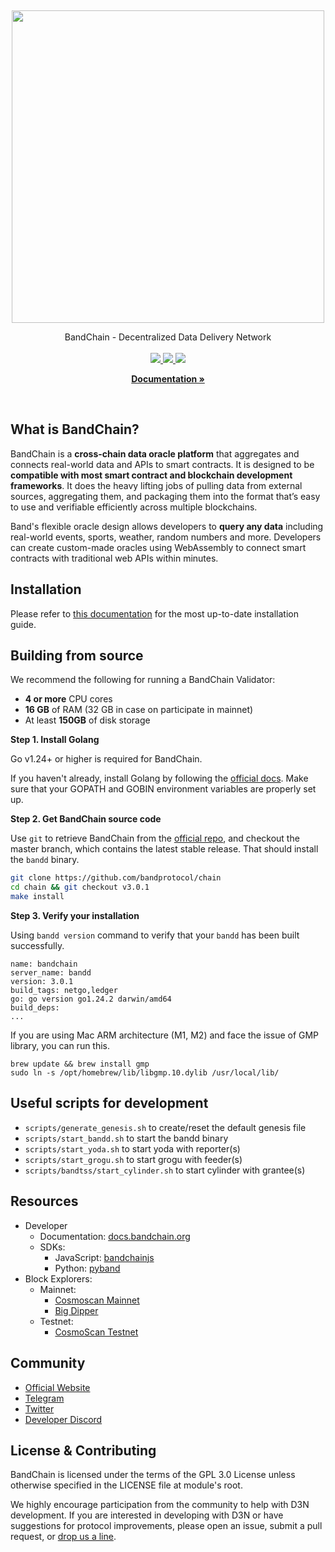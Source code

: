 <p>&nbsp;</p>
<p align="center">

<img src="bandprotocol_logo.svg" width=500>

</p>

<p align="center">
BandChain - Decentralized Data Delivery Network<br/><br/>

<a href="https://pkg.go.dev/badge/github.com/bandprotocol/chain">
    <img src="https://pkg.go.dev/badge/github.com/bandprotocol/chain">
</a>
<a href="https://goreportcard.com/badge/github.com/bandprotocol/chain">
    <img src="https://goreportcard.com/badge/github.com/bandprotocol/chain">
</a>
<a href="https://github.com/bandprotocol/chain/workflows/Tests/badge.svg">
    <img src="https://github.com/bandprotocol/chain/workflows/Tests/badge.svg">
</a>

<p align="center">
  <a href="https://docs.bandchain.org/"><strong>Documentation »</strong></a>
  <br />
</p>

<br/>

## What is BandChain?

BandChain is a **cross-chain data oracle platform** that aggregates and connects real-world data and APIs to smart contracts. It is designed to be **compatible with most smart contract and blockchain development frameworks**. It does the heavy lifting jobs of pulling data from external sources, aggregating them, and packaging them into the format that’s easy to use and verifiable efficiently across multiple blockchains.

Band's flexible oracle design allows developers to **query any data** including real-world events, sports, weather, random numbers and more. Developers can create custom-made oracles using WebAssembly to connect smart contracts with traditional web APIs within minutes.

## Installation

Please refer to [this documentation](https://docs.bandchain.org/node-validators/run-node/joining-mainnet/installation) for the most up-to-date installation guide.

## Building from source

We recommend the following for running a BandChain Validator:

- **4 or more** CPU cores
- **16 GB** of RAM (32 GB in case on participate in mainnet)
- At least **150GB** of disk storage

**Step 1. Install Golang**

Go v1.24+ or higher is required for BandChain.

If you haven't already, install Golang by following the [official docs](https://golang.org/doc/install). Make sure that your GOPATH and GOBIN environment variables are properly set up.

**Step 2. Get BandChain source code**

Use `git` to retrieve BandChain from the [official repo](https://github.com/bandprotocol/chain), and checkout the master branch, which contains the latest stable release. That should install the `bandd` binary.

```bash
git clone https://github.com/bandprotocol/chain
cd chain && git checkout v3.0.1
make install
```

**Step 3. Verify your installation**

Using `bandd version` command to verify that your `bandd` has been built successfully.

```
name: bandchain
server_name: bandd
version: 3.0.1
build_tags: netgo,ledger
go: go version go1.24.2 darwin/amd64
build_deps:
...
```

If you are using Mac ARM architecture (M1, M2) and face the issue of GMP library, you can run this.
```
brew update && brew install gmp
sudo ln -s /opt/homebrew/lib/libgmp.10.dylib /usr/local/lib/
```

## Useful scripts for development

- `scripts/generate_genesis.sh` to create/reset the default genesis file 
- `scripts/start_bandd.sh` to start the bandd binary
- `scripts/start_yoda.sh` to start yoda with reporter(s)
- `scripts/start_grogu.sh` to start grogu with feeder(s)
- `scripts/bandtss/start_cylinder.sh` to start cylinder with grantee(s)

## Resources

- Developer
  - Documentation: [docs.bandchain.org](https://docs.bandchain.org)
  - SDKs:
    - JavaScript: [bandchainjs](https://www.npmjs.com/package/@bandprotocol/bandchain.js)
    - Python: [pyband](https://pypi.org/project/pyband/)
- Block Explorers:
  - Mainnet:
    - [Cosmoscan Mainnet](https://cosmoscan.io)
    - [Big Dipper](https://band.bigdipper.live/)
  - Testnet:
    - [CosmoScan Testnet](https://band-v3-testnet.cosmoscan.io)

## Community

- [Official Website](https://bandprotocol.com)
- [Telegram](https://t.me/bandprotocol)
- [Twitter](https://twitter.com/bandprotocol)
- [Developer Discord](https://discord.com/invite/3t4bsY7)

## License & Contributing

BandChain is licensed under the terms of the GPL 3.0 License unless otherwise specified in the LICENSE file at module's root.

We highly encourage participation from the community to help with D3N development. If you are interested in developing with D3N or have suggestions for protocol improvements, please open an issue, submit a pull request, or [drop us a line].

[drop us a line]: mailto:connect@bandprotocol.com
